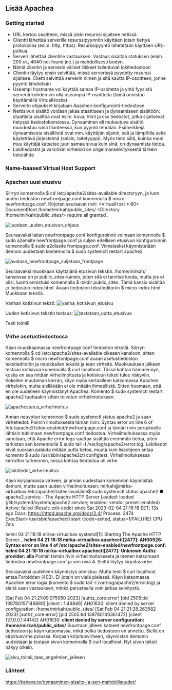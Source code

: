 ## Lisää Apachea

### Getting started

+ URL kertoo osoitteen, missä jokin resurssi sijaitsee netissä
+ Clientti lähettää serverille resurssipyynnön käyttäen jotain tiettyä protokollaa (esim. http, https). Resurssipyyntö lähetetään käyttäen URL-polkua.
+ Serveri lähettää clientille vastauksen. Vastaus sisältää statuksen (esim. 200 ok, 4040 not found jne.) ja mahdollisesti bodyn. 
+ Nämä clientin ja serverin väliset liikkeet tallentuvat lokitiedostoon
+ Clientin täytyy ensin selvittää, missä serverissä pyydetty resurssi sijaitsee. Clietti selvittää serverin nimen ja sitä kautta IP-osoitteen, jonne pyyntö lähetetään
+ Useampi hostname voi käyttää samaa IP-osoitetta ja yhtä fyysistä serveriä kohden voi olla useampia IP-osoitteita (tämä onnistuu käyttämällä VirtualHostia)
+ Serverin ohjaukset kirjataan Apachen konfigurointi-tiedostoon
+ Nettisivun sisältö voidaan jakaa staattiseen ja dynaamiseen sisältöön: staattista sisältöä ovat esim. kuva, html ja css tiedostot, jotka sijaitsevat tietyssä tiedostokansiossa. Dynaaminen eli mukautuva sisältö muodostuu siinä tilanteessa, kun pyyntö tehdään. Esimerkkejä dynaamisesta sisällöstä ovat mm. käyttäjän sijainti, sää ja lämpötila sekä käytettävä järjestelmä (selain, laitetyyppi). Myös tieto siitä, kuinka moni muu käyttäjä katselee juuri samaa sivua kuin sinä, on dynaamista tietoa. 
+ Lokitiedostot ja varsinkin virheloki on ongelmanselvityksestä tärkein tietolähde

### Name-baased Virtual Host Support 



### Apachen uusi etusivu

Siirryn komennolla $ cd /etc/apache2/sites-available directoryyn, ja luon uuden tiedoston newfrontpage.conf komennolla $ micro newfrontpage.conf. Kirjotan seuraavat rivit: 
<VirtualHost *:80>
  DocumentRoot /home/mirkah/public_sites/
  <Directory /home/mirkah/public_sites/>
    require all granted
   </Directory>
</VirtualHost>. 

![luodaan_uuden_etusivun_ohjaus](https://user-images.githubusercontent.com/82024427/216786873-f18538bb-737d-42b0-85da-48875ae86105.png)

Seuraavaksi laitan newfrontpage.conf konfiguroinnit voimaan komennolla $ sudo a2ensite newfrontpage.conf ja suljen edellisen etusivun konfiguroinnin komennolla $ sudo a2dissite frontpage.conf. 
Viimeiseksi käynnistetään demoni uudestaan komennolla $ sudo systemctl restart apache2

![avataan_newfrontpage_suljetaan_frontpage](https://user-images.githubusercontent.com/82024427/216786586-16495fde-257d-460f-bdb9-d6b9e2e5f312.png)

Seuraavaksi muokkaan käyttäjänä etusivun tekstiä. /home/mirkah/ kansiossa on jo public_sites-kansio, joten sitä ei tarvitse luoda, mutta jos ei olisi, luonti onnistuisi komennolla $ mkdir public_sites. Tämä kansio sisältää jo tiedoston index.html. Avaan tiedoston tekstieditoriin $ micro index.html. Muokkaan tekstiä. 

Vanhan kotisivun teksti: 
![vanha_kotisivun_etusivu](https://user-images.githubusercontent.com/82024427/216786847-12d7344a-5372-42f3-bd6c-20a34540f761.png)

Uuden kotisivun tekstin testaus: 
![testataan_uutta_etusivua](https://user-images.githubusercontent.com/82024427/216786912-9f988e54-e0f9-4d38-bcb5-be79334349ab.png)

Testi toimii!

### Virhe asetustiedostossa

Käyn muokkaamassa newfrontpage.conf tiedoston tekstiä. Siirryn komennolla $ cd /etc/apache2/sites-available oikeaan kansioon, sitten komennolla $ micro newfrontpage.conf avaan asetustiedoston tekstieditoriin ja muokkailen tekstiä ja teen virheitä. Muokkauksen jälkeen testaan kotisivua komennolla $ curl localhost. Tässä kohtaa hämmennyn, koska en saa mitään virheilmoitusta ja kotisivun teksti tulee näkyviin. Kokeilen muutaman kerran, käyn myös kertaalleen katsomassa Apachen virhelokin, mutta sielläkään ei ole mitään ihmeellistä. Sitten huomaan, että en ole uudelleen käynnistänyt Apachea. Komento $ sudo systemctl restart apache2 tuottaakin sitten toivotun virheilmoituksen. 

![apachestatus_virheilmoitus](https://user-images.githubusercontent.com/82024427/216787206-a082100d-afad-4919-9e35-dd85eb3ba15a.png)

Annan neuvotun komennon $ sudo systemctl status apache2 ja saan virhetiedot. Poimin ilmoituksesta tämän rivin: Syntax error on line 6 of /etc/apache2/sites-enabled/newfrontpage.conf ja tämän rivin perusteella lähtisin tutkimaan newfrontpage.conf tiedostoa. Virheilmoituksessa myös sanotaan, että Apache error logs saattaa sisältää enemmän tietoa, joten tarkistan sen komennolla $ sudo tail -l /var/log/apache2/error.log. Lokitiedot eivät suoraan palauta mitään uutta tietoa, muuta kuin lisäohjeen antaa komento $ sudo /usr/sbin/apache2ctl configtest. Virheilmoituksessa kerrottiin tarkemmin, missä kohtaa tiedostoa oli virhe. 

![lokitiedot_virheilmoitus](https://user-images.githubusercontent.com/82024427/216787691-ccc9c4c6-8216-424d-8fe5-b2fa5637d2be.png)

Käyn korjaamassa virheen, ja annan uudestaan komennon käynnistää demoni, mutta saan uuden virheilmoituksen: 
mirkah@mirka-virtualbox:/etc/apache2/sites-available$ sudo systemctl status apache2
● apache2.service - The Apache HTTP Server
     Loaded: loaded (/lib/systemd/system/apache2.service; enabled; vendor preset: enabled)
     Active: failed (Result: exit-code) since Sat 2023-02-04 21:18:18 EET; 13s ago
       Docs: https://httpd.apache.org/docs/2.4/
    Process: 2474 ExecStart=/usr/sbin/apachectl start (code=exited, status=1/FAILURE)
        CPU: 7ms

helmi 04 21:18:18 mirka-virtualbox systemd[1]: Starting The Apache HTTP Server...
**helmi 04 21:18:18 mirka-virtualbox apachectl[2477]: AH00526: Syntax error on line 4 of /etc/apache2/sites-enabled/newfrontpage.conf:
helmi 04 21:18:18 mirka-virtualbox apachectl[2477]: Unknown Authz provider: alla** Poimin tämän rivin virheilmoituksesta ja menen katsomaan tiedostoa newfrontpage.conf ja sen riviä 4. Sieltä löytyy kirjoitusvirhe. 

Seuraavaksi uudelleen käynnistys onnistuu. Mutta testi $ curl localhost antaa Forbidden (403). Eli jotain on vielä pielessä. Käyn katsomassa Apachen error logia (komento $ sudo tail -l /var/log/apache2/error.log) ja sieltä saan vastauksen, minkä perusteella voin jatkaa selvitystä. 

[Sat Feb 04 21:21:09.075050 2023] [authz_core:error] [pid 2505:tid 139780157146880] [client ::1:46846] AH01630: client denied by server configuration: /home/mirkah/public_sites/
[Sat Feb 04 21:21:28.263582 2023] [authz_core:error] [pid 2505:tid 139780140361472] [client 127.0.0.1:44142] AH01630: **client denied by server configuration: /home/mirkah/public_sites/** Suuntaan jälleen katseet newfrontpage.conf tiedostoon ja käyn katsomassa, mikä polku tiedostoon on annettu. Siellä on kirjoitusvirhe polussa. Korjaan kirjoitusvirheen, käynnistän demonin uudestaan ja testaan sivun komennolla $ curl localhost. Nyt sivun teksti näkyy oikein. 

![sivu_toimii_taas_ongelmien_jalkeen](https://user-images.githubusercontent.com/82024427/216788043-815d851f-35cc-439d-8781-27d973ebe757.png)

### Lähteet

https://kanava.to/dynaaminen-sisalto-ja-sen-mahdollisuudet/






